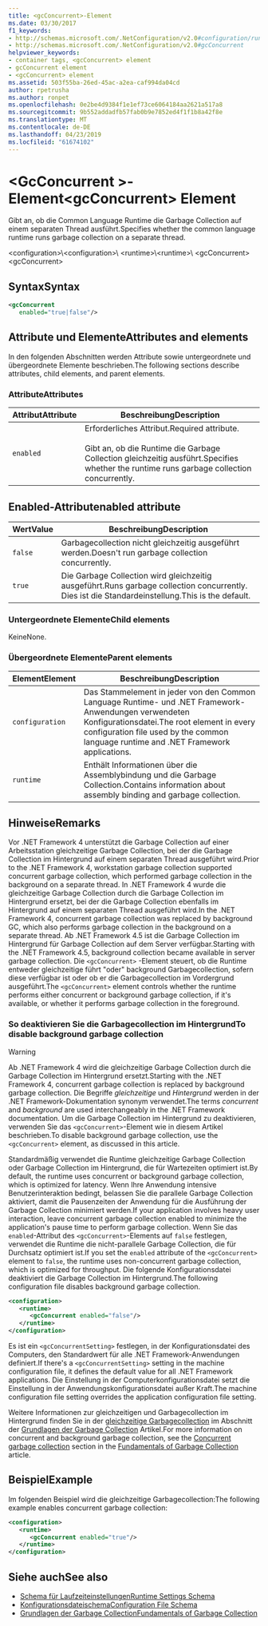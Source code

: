 ```yaml
---
title: <gcConcurrent>-Element
ms.date: 03/30/2017
f1_keywords:
- http://schemas.microsoft.com/.NetConfiguration/v2.0#configuration/runtime/gcConcurrent
- http://schemas.microsoft.com/.NetConfiguration/v2.0#gcConcurrent
helpviewer_keywords:
- container tags, <gcConcurrent> element
- gcConcurrent element
- <gcConcurrent> element
ms.assetid: 503f55ba-26ed-45ac-a2ea-caf994da04cd
author: rpetrusha
ms.author: ronpet
ms.openlocfilehash: 0e2be4d9384f1e1ef73ce6064184aa2621a517a8
ms.sourcegitcommit: 9b552addadfb57fab0b9e7852ed4f1f1b8a42f8e
ms.translationtype: MT
ms.contentlocale: de-DE
ms.lasthandoff: 04/23/2019
ms.locfileid: "61674102"
---
```

# <a name="gcconcurrent-element"></a><span data-ttu-id="a1d79-102">\<GcConcurrent >-Element</span><span class="sxs-lookup"><span data-stu-id="a1d79-102">\<gcConcurrent> Element</span></span>

<span data-ttu-id="a1d79-103">Gibt an, ob die Common Language Runtime die Garbage Collection auf einem separaten Thread ausführt.</span><span class="sxs-lookup"><span data-stu-id="a1d79-103">Specifies whether the common language runtime runs garbage collection on a separate thread.</span></span>

<span data-ttu-id="a1d79-104">\<configuration>\\</span><span class="sxs-lookup"><span data-stu-id="a1d79-104">\<configuration>\\</span></span>
<span data-ttu-id="a1d79-105">\<runtime>\\</span><span class="sxs-lookup"><span data-stu-id="a1d79-105">\<runtime>\\</span></span>
<span data-ttu-id="a1d79-106">\<gcConcurrent></span><span class="sxs-lookup"><span data-stu-id="a1d79-106">\<gcConcurrent></span></span>

## <a name="syntax"></a><span data-ttu-id="a1d79-107">Syntax</span><span class="sxs-lookup"><span data-stu-id="a1d79-107">Syntax</span></span>

```xml
<gcConcurrent
   enabled="true|false"/>
```

## <a name="attributes-and-elements"></a><span data-ttu-id="a1d79-108">Attribute und Elemente</span><span class="sxs-lookup"><span data-stu-id="a1d79-108">Attributes and elements</span></span>

<span data-ttu-id="a1d79-109">In den folgenden Abschnitten werden Attribute sowie untergeordnete und übergeordnete Elemente beschrieben.</span><span class="sxs-lookup"><span data-stu-id="a1d79-109">The following sections describe attributes, child elements, and parent elements.</span></span>

### <a name="attributes"></a><span data-ttu-id="a1d79-110">Attribute</span><span class="sxs-lookup"><span data-stu-id="a1d79-110">Attributes</span></span>

|<span data-ttu-id="a1d79-111">Attribut</span><span class="sxs-lookup"><span data-stu-id="a1d79-111">Attribute</span></span>|<span data-ttu-id="a1d79-112">Beschreibung</span><span class="sxs-lookup"><span data-stu-id="a1d79-112">Description</span></span>|
|---------------|-----------------|
|`enabled`|<span data-ttu-id="a1d79-113">Erforderliches Attribut.</span><span class="sxs-lookup"><span data-stu-id="a1d79-113">Required attribute.</span></span><br /><br /> <span data-ttu-id="a1d79-114">Gibt an, ob die Runtime die Garbage Collection gleichzeitig ausführt.</span><span class="sxs-lookup"><span data-stu-id="a1d79-114">Specifies whether the runtime runs garbage collection concurrently.</span></span>|

## <a name="enabled-attribute"></a><span data-ttu-id="a1d79-115">Enabled-Attribut</span><span class="sxs-lookup"><span data-stu-id="a1d79-115">enabled attribute</span></span>

|<span data-ttu-id="a1d79-116">Wert</span><span class="sxs-lookup"><span data-stu-id="a1d79-116">Value</span></span>|<span data-ttu-id="a1d79-117">Beschreibung</span><span class="sxs-lookup"><span data-stu-id="a1d79-117">Description</span></span>|
|-----------|-----------------|
|`false`|<span data-ttu-id="a1d79-118">Garbagecollection nicht gleichzeitig ausgeführt werden.</span><span class="sxs-lookup"><span data-stu-id="a1d79-118">Doesn't run garbage collection concurrently.</span></span>|
|`true`|<span data-ttu-id="a1d79-119">Die Garbage Collection wird gleichzeitig ausgeführt.</span><span class="sxs-lookup"><span data-stu-id="a1d79-119">Runs garbage collection concurrently.</span></span> <span data-ttu-id="a1d79-120">Dies ist die Standardeinstellung.</span><span class="sxs-lookup"><span data-stu-id="a1d79-120">This is the default.</span></span>|

### <a name="child-elements"></a><span data-ttu-id="a1d79-121">Untergeordnete Elemente</span><span class="sxs-lookup"><span data-stu-id="a1d79-121">Child elements</span></span>

<span data-ttu-id="a1d79-122">Keine</span><span class="sxs-lookup"><span data-stu-id="a1d79-122">None.</span></span>

### <a name="parent-elements"></a><span data-ttu-id="a1d79-123">Übergeordnete Elemente</span><span class="sxs-lookup"><span data-stu-id="a1d79-123">Parent elements</span></span>

|<span data-ttu-id="a1d79-124">Element</span><span class="sxs-lookup"><span data-stu-id="a1d79-124">Element</span></span>|<span data-ttu-id="a1d79-125">Beschreibung</span><span class="sxs-lookup"><span data-stu-id="a1d79-125">Description</span></span>|
|-------------|-----------------|
|`configuration`|<span data-ttu-id="a1d79-126">Das Stammelement in jeder von den Common Language Runtime- und .NET Framework-Anwendungen verwendeten Konfigurationsdatei.</span><span class="sxs-lookup"><span data-stu-id="a1d79-126">The root element in every configuration file used by the common language runtime and .NET Framework applications.</span></span>|
|`runtime`|<span data-ttu-id="a1d79-127">Enthält Informationen über die Assemblybindung und die Garbage Collection.</span><span class="sxs-lookup"><span data-stu-id="a1d79-127">Contains information about assembly binding and garbage collection.</span></span>|

## <a name="remarks"></a><span data-ttu-id="a1d79-128">Hinweise</span><span class="sxs-lookup"><span data-stu-id="a1d79-128">Remarks</span></span>

<span data-ttu-id="a1d79-129">Vor .NET Framework 4 unterstützt die Garbage Collection auf einer Arbeitsstation gleichzeitige Garbage Collection, bei der die Garbage Collection im Hintergrund auf einem separaten Thread ausgeführt wird.</span><span class="sxs-lookup"><span data-stu-id="a1d79-129">Prior to the .NET Framework 4, workstation garbage collection supported concurrent garbage collection, which performed garbage collection in the background on a separate thread.</span></span> <span data-ttu-id="a1d79-130">In .NET Framework 4 wurde die gleichzeitige Garbage Collection durch die Garbage Collection im Hintergrund ersetzt, bei der die Garbage Collection ebenfalls im Hintergrund auf einem separaten Thread ausgeführt wird.</span><span class="sxs-lookup"><span data-stu-id="a1d79-130">In the .NET Framework 4, concurrent garbage collection was replaced by background GC, which also performs garbage collection in the background on a separate thread.</span></span> <span data-ttu-id="a1d79-131">Ab .NET Framework 4.5 ist die Garbage Collection im Hintergrund für Garbage Collection auf dem Server verfügbar.</span><span class="sxs-lookup"><span data-stu-id="a1d79-131">Starting with the .NET Framework 4.5, background collection became available in server garbage collection.</span></span> <span data-ttu-id="a1d79-132">Die `<gcConcurrent>` -Element steuert, ob die Runtime entweder gleichzeitige führt "oder" background Garbagecollection, sofern diese verfügbar ist oder ob er die Garbagecollection im Vordergrund ausgeführt.</span><span class="sxs-lookup"><span data-stu-id="a1d79-132">The `<gcConcurrent>` element controls whether the runtime performs either concurrent or background garbage collection, if it's available, or whether it performs garbage collection in the foreground.</span></span>

### <a name="to-disable-background-garbage-collection"></a><span data-ttu-id="a1d79-133">So deaktivieren Sie die Garbagecollection im Hintergrund</span><span class="sxs-lookup"><span data-stu-id="a1d79-133">To disable background garbage collection</span></span>

> [!WARNING]
> <span data-ttu-id="a1d79-134">Ab .NET Framework 4 wird die gleichzeitige Garbage Collection durch die Garbage Collection im Hintergrund ersetzt.</span><span class="sxs-lookup"><span data-stu-id="a1d79-134">Starting with the .NET Framework 4, concurrent garbage collection is replaced by background garbage collection.</span></span> <span data-ttu-id="a1d79-135">Die Begriffe *gleichzeitige* und *Hintergrund* werden in der .NET Framework-Dokumentation synonym verwendet.</span><span class="sxs-lookup"><span data-stu-id="a1d79-135">The terms *concurrent* and *background* are used interchangeably in the .NET Framework documentation.</span></span> <span data-ttu-id="a1d79-136">Um die Garbage Collection im Hintergrund zu deaktivieren, verwenden Sie das `<gcConcurrent>`-Element wie in diesem Artikel beschrieben.</span><span class="sxs-lookup"><span data-stu-id="a1d79-136">To disable background garbage collection, use the `<gcConcurrent>` element, as discussed in this article.</span></span>

<span data-ttu-id="a1d79-137">Standardmäßig verwendet die Runtime gleichzeitige Garbage Collection oder Garbage Collection im Hintergrund, die für Wartezeiten optimiert ist.</span><span class="sxs-lookup"><span data-stu-id="a1d79-137">By default, the runtime uses concurrent or background garbage collection, which is optimized for latency.</span></span> <span data-ttu-id="a1d79-138">Wenn Ihre Anwendung intensive Benutzerinteraktion bedingt, belassen Sie die parallele Garbage Collection aktiviert, damit die Pausenzeiten der Anwendung für die Ausführung der Garbage Collection minimiert werden.</span><span class="sxs-lookup"><span data-stu-id="a1d79-138">If your application involves heavy user interaction, leave concurrent garbage collection enabled to minimize the application's pause time to perform garbage collection.</span></span> <span data-ttu-id="a1d79-139">Wenn Sie das `enabled`-Attribut des `<gcConcurrent>`-Elements auf `false` festlegen, verwendet die Runtime die nicht-parallele Garbage Collection, die für Durchsatz optimiert ist.</span><span class="sxs-lookup"><span data-stu-id="a1d79-139">If you set the `enabled` attribute of the `<gcConcurrent>` element to `false`, the runtime uses non-concurrent garbage collection, which is optimized for throughput.</span></span> <span data-ttu-id="a1d79-140">Die folgende Konfigurationsdatei deaktiviert die Garbage Collection im Hintergrund.</span><span class="sxs-lookup"><span data-stu-id="a1d79-140">The following configuration file disables background garbage collection.</span></span>

```xml
<configuration>
   <runtime>
      <gcConcurrent enabled="false"/>
   </runtime>
</configuration>
```

 <span data-ttu-id="a1d79-141">Es ist ein `<gcConcurrentSetting>` festlegen, in der Konfigurationsdatei des Computers, den Standardwert für alle .NET Framework-Anwendungen definiert.</span><span class="sxs-lookup"><span data-stu-id="a1d79-141">If there's a `<gcConcurrentSetting>` setting in the machine configuration file, it defines the default value for all .NET Framework applications.</span></span> <span data-ttu-id="a1d79-142">Die Einstellung in der Computerkonfigurationsdatei setzt die Einstellung in der Anwendungskonfigurationsdatei außer Kraft.</span><span class="sxs-lookup"><span data-stu-id="a1d79-142">The machine configuration file setting overrides the application configuration file setting.</span></span>

 <span data-ttu-id="a1d79-143">Weitere Informationen zur gleichzeitigen und Garbagecollection im Hintergrund finden Sie in der [gleichzeitige Garbagecollection](../../../../standard/garbage-collection/fundamentals.md#concurrent-garbage-collection) im Abschnitt der [Grundlagen der Garbage Collection](../../../../standard/garbage-collection/fundamentals.md) Artikel.</span><span class="sxs-lookup"><span data-stu-id="a1d79-143">For more information on concurrent and background garbage collection, see the [Concurrent garbage collection](../../../../standard/garbage-collection/fundamentals.md#concurrent-garbage-collection) section in the [Fundamentals of Garbage Collection](../../../../standard/garbage-collection/fundamentals.md) article.</span></span>

## <a name="example"></a><span data-ttu-id="a1d79-144">Beispiel</span><span class="sxs-lookup"><span data-stu-id="a1d79-144">Example</span></span>

<span data-ttu-id="a1d79-145">Im folgenden Beispiel wird die gleichzeitige Garbagecollection:</span><span class="sxs-lookup"><span data-stu-id="a1d79-145">The following example enables concurrent garbage collection:</span></span>

```xml
<configuration>
   <runtime>
      <gcConcurrent enabled="true"/>
   </runtime>
</configuration>
```

## <a name="see-also"></a><span data-ttu-id="a1d79-146">Siehe auch</span><span class="sxs-lookup"><span data-stu-id="a1d79-146">See also</span></span>

- [<span data-ttu-id="a1d79-147">Schema für Laufzeiteinstellungen</span><span class="sxs-lookup"><span data-stu-id="a1d79-147">Runtime Settings Schema</span></span>](index.md)
- [<span data-ttu-id="a1d79-148">Konfigurationsdateischema</span><span class="sxs-lookup"><span data-stu-id="a1d79-148">Configuration File Schema</span></span>](../index.md)
- [<span data-ttu-id="a1d79-149">Grundlagen der Garbage Collection</span><span class="sxs-lookup"><span data-stu-id="a1d79-149">Fundamentals of Garbage Collection</span></span>](../../../../standard/garbage-collection/fundamentals.md)

